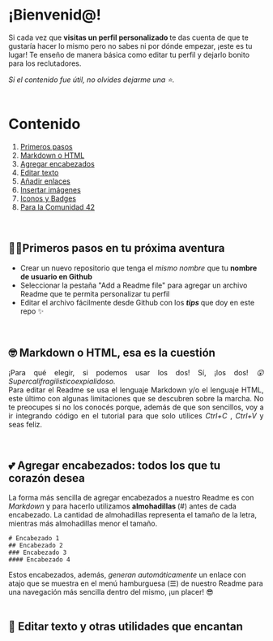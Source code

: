 # ¡Bienvenid@!

Si cada vez que <b> visitas un perfil personalizado </b> te das cuenta de que te gustaría hacer lo mismo pero no sabes ni por dónde empezar, ¡este es tu lugar! 
Te enseño de manera básica como editar tu perfil y dejarlo bonito para los reclutadores. <br>

<i> Si el contenido fue útil, no olvides dejarme una ⭐. </i> <br> <br>

# Contenido 
<p align="center">
  <ol>
    <li> <a href="https://github.com/silvinarossatti/tutorial-readme#primeros-pasos-en-tu-pr%C3%B3xima-aventura"> Primeros pasos </a> </li>
    <li> <a href="https://github.com/silvinarossatti/tutorial-readme#-markdown-o-html-esa-es-la-cuesti%C3%B3n"> Markdown o HTML </a> </li>
    <li> <a href="https://github.com/silvinarossatti/tutorial-readme#-agregar-encabezados-todos-los-que-tu-coraz%C3%B3n-desea"> Agregar encabezados </a> </li>
    <li> <a href="https://github.com/silvinarossatti/tutorial-readme#-editar-texto-y-otras-utilidades-que-encantan"> Editar texto </a> </li>
    <li> <a href=""> Añadir enlaces </a> </li>
    <li> <a href=""> Insertar imágenes </a> </li>
    <li> <a href=""> Iconos y Badges </a> </li>
    <li> <a href=""> Para la Comunidad 42 </a> </li>
    
  </ol>
</p> <br>

## 🐱‍🏍Primeros pasos en tu próxima aventura 

<p align="justify">
<ul>
  <li> Crear un nuevo repositorio que tenga el <i> mismo nombre </i> que tu <b> nombre de usuario en Github </b> </li> 
  <li> Seleccionar la pestaña </i> "Add a Readme file" para agregar un archivo Readme que te permita personalizar tu perfil </li> 
  <li> Editar el archivo fácilmente desde Github con los <b> <i> tips </i> </b> que doy en este repo ✨ </li> 
</ul>
 </p> <br>

## 🤓 Markdown o HTML, esa es la cuestión 

<p align="justify">
¡Para qué elegir, si podemos usar los dos! Sí, ¡los dos! <i>😲 Supercalifragilisticoexpialidoso. </i> <br> 
Para editar el Readme se usa el lenguaje Markdown y/o el lenguaje HTML, este último con algunas limitaciones que se descubren sobre la marcha.
No te preocupes si no los conocés porque, además de que son sencillos, voy a ir integrando código en el tutorial para que solo utilices <i> Ctrl+C </i>, <i> Ctrl+V </i> y seas feliz.
 </p> <br>

## 💕 Agregar encabezados: todos los que tu corazón desea 
La forma más sencilla de agregar encabezados a nuestro Readme es con <i> Markdown </i> y para hacerlo utilizamos <b> almohadillas </b> (#) antes de cada encabezado. La cantidad de almohadillas representa el tamaño de la letra, mientras más almohadillas menor el tamaño.

```
# Encabezado 1
## Encabezado 2
### Encabezado 3
#### Encabezado 4
```

Estos encabezados, además, <i> generan automáticamente </i> un enlace con atajo que se muestra en el menú hamburguesa (☰) de nuestro Readme para una navegación más sencilla dentro del mismo, ¡un placer! 😎
<br><br>

## 📃 Editar texto y otras utilidades que encantan
